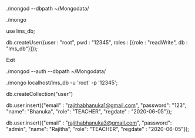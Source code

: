 ./mongod --dbpath ~/Mongodata/

./mongo

use lms_db;

db.createUser({user : "root", pwd : "12345", roles : [{role : "readWrite", db : "lms_db"}]});

Exit

./mongod --auth --dbpath ~/Mongodata/

./mongo localhost/lms_db -u 'root' -p '12345';

db.createCollection("user")

db.user.insert({"email" : "rajithabhanuka1@gmail.com", "password": "123", "name": "Bhanuka", "role": "TEACHER", "regdate" : "2020-06-05"});

db.user.insert({"email" : "rajithabhanuka3@gmail.com", "password": "admin", "name": "Rajitha", "role": "TEACHER", "regdate" : "2020-06-05"});
